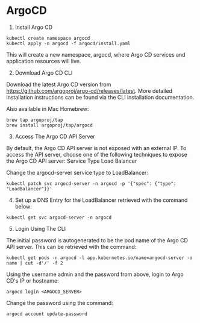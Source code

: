 # ArgoCD

1. Install Argo CD


```
kubectl create namespace argocd
kubectl apply -n argocd -f argocd/install.yaml
```

This will create a new namespace, argocd, where Argo CD services and application resources will live.

2. Download Argo CD CLI

Download the latest Argo CD version from https://github.com/argoproj/argo-cd/releases/latest. More detailed installation instructions can be found via the CLI installation documentation.

Also available in Mac Homebrew:

```
brew tap argoproj/tap
brew install argoproj/tap/argocd
```

3. Access The Argo CD API Server

By default, the Argo CD API server is not exposed with an external IP. To access the API server, choose one of the following techniques to expose the Argo CD API server:
Service Type Load Balancer

Change the argocd-server service type to LoadBalancer:
```
kubectl patch svc argocd-server -n argocd -p '{"spec": {"type": "LoadBalancer"}}'
```

4. Set up a DNS Entry for the LoadBalancer retrieved with the command below:

```
kubectl get svc argocd-server -n argocd
```

5. Login Using The CLI

The initial password is autogenerated to be the pod name of the Argo CD API server. This can be retrieved with the command:
```
kubectl get pods -n argocd -l app.kubernetes.io/name=argocd-server -o name | cut -d'/' -f 2
```
Using the username admin and the password from above, login to Argo CD's IP or hostname:
```
argocd login <ARGOCD_SERVER>
```
Change the password using the command:
```
argocd account update-password
```


